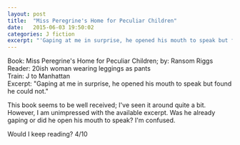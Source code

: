 ```yaml
---
layout: post
title:  "Miss Peregrine's Home for Peculiar Children"
date:   2015-06-03 19:50:02
categories: J fiction
excerpt: "'Gaping at me in surprise, he opened his mouth to speak but found he could not.''"
---
```

Book: Miss Peregrine's Home for Peculiar Children; by: Ransom Riggs  
Reader: 20ish woman wearing leggings as pants  
Train: J to Manhattan  
Excerpt: "Gaping at me in surprise, he opened his mouth to speak but found he could not."

This book seems to be well received; I've seen it around quite a bit. However, I am unimpressed with the available excerpt. Was he already gaping or did he open his mouth to speak? I'm confused.

Would I keep reading? 4/10
